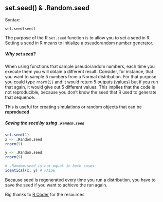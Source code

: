 ## set.seed() & .Random.seed

Syntax:

`set.seed(seed)`

The purpose of the R `set.seed` function is to allow you to set a seed in R. Setting a seed in R means to initialize a pseudorandom number generator. 

##### Why set seed?

When using functions that sample pseudorandom numbers, each time you  execute them you will obtain a different result. Consider, for instance, that you want to sample 5 numbers from a Normal distribution. For that  purpose you could type `rnorm(5)` and it would return 5 outputs (values) but if you run that again, it would give out 5 different values. This implies that the code is not reproducible, because you don’t know the seed that R used to generate that sequence.

This is useful for creating simulations or random objects that can be **reproduced**.

##### Saving the seed by using `.Random.seed`

```r
set.seed(1)
x <- .Random.seed
rnorm(5)

y <- .Random.seed
rnorm(5)

# .Random.seed is not equal in both cases
identical(x, y) # FALSE

```

Because seed is regenerated every time you run a distribution, you have to save the seed if you want to achieve the run again. 

Big thanks to [R Coder](https://r-coder.com/set-seed-r/) for the resources.

